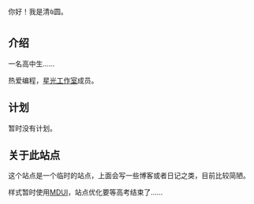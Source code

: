 你好！我是清꧔圆。

## 介绍
一名高中生……

热爱编程，[星光工作室](https://ustarry.github.io/)成员。

## 计划
暂时没有计划。

## 关于此站点
这个站点是一个临时的站点，上面会写一些博客或者日记之类，目前比较简陋。

样式暂时使用[MDUI](https://www.mdui.org/zh-cn/)，站点优化要等高考结束了……
